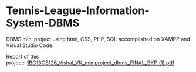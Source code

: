 # Tennis-League-Information-System-DBMS

DBMS mini project using html, CSS, PHP, SQL  accomplished on XAMPP and Visual Studio Code.

Report of this project:-[1BG18CS126_Vishal_VK_miniproject_dbms_FINAL_BKP (1).pdf](https://github.com/VISHAL15K/Tennis-League-Information-System-DBMS/files/6937158/1BG18CS126_Vishal_VK_miniproject_dbms_FINAL_BKP.1.pdf)

 

